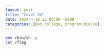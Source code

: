 ```yaml
---
layout: post
title: "Level 24"
date: 2024-4-10 12:00:00 -0000
categories: [pwn college, program misuse]
---
```


```bash
env /bin/sh -p
cat /flag
```